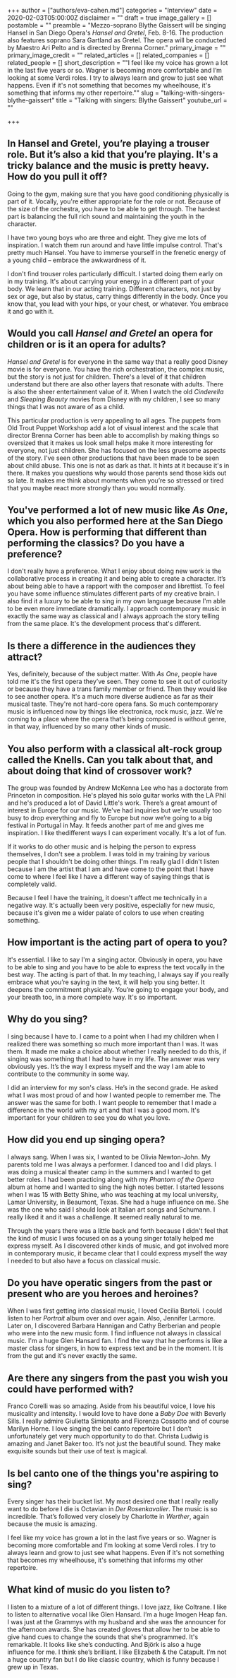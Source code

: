 +++
author = ["authors/eva-cahen.md"]
categories = "Interview"
date = 2020-02-03T05:00:00Z
disclaimer = ""
draft = true
image_gallery = []
postamble = ""
preamble = "Mezzo-soprano Blythe Gaissert will be singing Hansel in San Diego Opera's _Hansel and Gretel_, Feb. 8-16. The production also features soprano Sara Gartland as Gretel. The opera will be conducted by Maestro Ari Pelto and is directed by Brenna Corner."
primary_image = ""
primary_image_credit = ""
related_articles = []
related_companies = []
related_people = []
short_description = "\"I feel like my voice has grown a lot in the last five years or so. Wagner is becoming more comfortable and I’m looking at some Verdi roles. I try to always learn and grow to just see what happens. Even if it's not something that becomes my wheelhouse, it's something that informs my other repertoire.\""
slug = "talking-with-singers-blythe-gaissert"
title = "Talking with singers: Blythe Gaissert"
youtube_url = ""

+++
## In Hansel and Gretel, you’re playing a trouser role. But it’s also a kid that you’re playing. It's a tricky balance and the music is pretty heavy. How do you pull it off?

Going to the gym, making sure that you have good conditioning physically is part of it. Vocally, you're either appropriate for the role or not. Because of the size of the orchestra, you have to be able to get through. The hardest part is balancing the full rich sound and maintaining the youth in the character.

I have two young boys who are three and eight. They give me lots of inspiration. I watch them run around and have little impulse control. That's pretty much Hansel. You have to immerse yourself in the frenetic energy of a young child – embrace the awkwardness of it.

I don't find trouser roles particularly difficult. I started doing them early on in my training. It's about carrying your energy in a different part of your body. We learn that in our acting training. Different characters, not just by sex or age, but also by status, carry things differently in the body. Once you know that, you lead with your hips, or your chest, or whatever. You embrace it and go with it.

## Would you call _Hansel and Gretel_ an opera for children or is it an opera for adults?

_Hansel and Gretel_ is for everyone in the same way that a really good Disney movie is for everyone. You have the rich orchestration, the complex music, but the story is not just for children. There's a level of it that children understand but there are also other layers that resonate with adults. There is also the sheer entertainment value of it. When I watch the old _Cinderella_ and _Sleeping Beauty_ movies from Disney with my children, I see so many things that I was not aware of as a child.

This particular production is very appealing to all ages. The puppets from Old Trout Puppet Workshop add a lot of visual interest and the scale that director Brenna Corner has been able to accomplish by making things so oversized that it makes us look small helps make it more interesting for everyone, not just children. She has focused on the less gruesome aspects of the story. I've seen other productions that have been made to be seen about child abuse. This one is not as dark as that. It hints at it because it's in there. It makes you questions why would those parents send those kids out so late. It makes me think about moments when you’re so stressed or tired that you maybe react more strongly than you would normally.

## You've performed a lot of new music like _As One_, which you also performed here at the San Diego Opera. How is performing that different than performing the classics? Do you have a preference?

I don't really have a preference. What I enjoy about doing new work is the collaborative process in creating it and being able to create a character. It’s about being able to have a rapport with the composer and librettist. To feel you have some influence stimulates different parts of my creative brain. I also find it a luxury to be able to sing in my own language because I'm able to be even more immediate dramatically. I approach contemporary music in exactly the same way as classical and I always approach the story telling from the same place. It's the development process that's different.

## Is there a difference in the audiences they attract?

Yes, definitely, because of the subject matter. With _As One_, people have told me it's the first opera they’ve seen. They come to see it out of curiosity or because they have a trans family member or friend. Then they would like to see another opera. It's a much more diverse audience as far as their musical taste. They're not hard-core opera fans. So much contemporary music is influenced now by things like electronica, rock music, jazz. We're coming to a place where the opera that’s being composed is without genre, in that way, influenced by so many other kinds of music.

## You also perform with a classical alt-rock group called the Knells. Can you talk about that, and about doing that kind of crossover work?

The group was founded by Andrew McKenna Lee who has a doctorate from Princeton in composition. He's played his solo guitar works with the LA Phil and he's produced a lot of David Little's work. There’s a great amount of interest in Europe for our music. We've had inquiries but we're usually too busy to drop everything and fly to Europe but now we’re going to a big festival in Portugal in May. It feeds another part of me and gives me inspiration. I like thedifferent ways I can experiment vocally. It's a lot of fun.

If it works to do other music and is helping the person to express themselves, I don't see a problem. I was told in my training by various people that I shouldn't be doing other things. I'm really glad I didn't listen because I am the artist that I am and have come to the point that I have come to where I feel like I have a different way of saying things that is completely valid.

Because I feel I have the training, it doesn't affect me technically in a negative way. It's actually been very positive, especially for new music, because it's given me a wider palate of colors to use when creating something.

## How important is the acting part of opera to you?

It's essential. I like to say I'm a singing actor. Obviously in opera, you have to be able to sing and you have to be able to express the text vocally in the best way. The acting is part of that. In my teaching, I always say if you really embrace what you’re saying in the text, it will help you sing better. It deepens the commitment physically. You’re going to engage your body, and your breath too, in a more complete way. It's so important.

## Why do you sing?

I sing because I have to. I came to a point when I had my children when I realized there was something so much more important than I was. It was them. It made me make a choice about whether I really needed to do this, if singing was something that I had to have in my life. The answer was very obviously yes. It’s the way I express myself and the way I am able to contribute to the community in some way.

I did an interview for my son's class. He’s in the second grade. He asked what I was most proud of and how I wanted people to remember me. The answer was the same for both. I want people to remember that I made a difference in the world with my art and that I was a good mom. It's important for your children to see you do what you love.

## How did you end up singing opera?

I always sang. When I was six, I wanted to be Olivia Newton-John. My parents told me I was always a performer. I danced too and I did plays. I was doing a musical theater camp in the summers and I wanted to get better roles. I had been practicing along with my _Phantom of the Opera_ album at home and I wanted to sing the high notes better. I started lessons when I was 15 with Betty Shine, who was teaching at my local university, Lamar University, in Beaumont, Texas. She had a huge influence on me. She was the one who said I should look at Italian art songs and Schumann. I really liked it and it was a challenge. It seemed really natural to me.

Through the years there was a little back and forth because I didn't feel that the kind of music I was focused on as a young singer totally helped me express myself. As I discovered other kinds of music, and got involved more in contemporary music, it became clear that I could express myself the way I needed to but also have a focus on classical music.

## Do you have operatic singers from the past or present who are you heroes and heroines?

When I was first getting into classical music, I loved Cecilia Bartoli. I could listen to her _Portrait_ album over and over again. Also, Jennifer Larmore. Later on, I discovered Barbara Hannigan and Cathy Berberian and people who were into the new music form. I find influence not always in classical music. I'm a huge Glen Hansard fan. I find the way that he performs is like a master class for singers, in how to express text and be in the moment. It is from the gut and it's never exactly the same.

## Are there any singers from the past you wish you could have performed with?

Franco Corelli was so amazing. Aside from his beautiful voice, I love his musicality and intensity. I would love to have done a _Baby Doe_ with Beverly Sills. I really admire Giulietta Simionato and Fiorenza Cossotto and of course Marilyn Horne. I love singing the bel canto repertoire but I don’t unfortunately get very much opportunity to do that. Christa Ludwig is amazing and Janet Baker too. It’s not just the beautiful sound. They make exquisite sounds but their use of text is magical.

## Is bel canto one of the things you're aspiring to sing?

Every singer has their bucket list. My most desired one that I really really want to do before I die is Octavian in _Der Rosenkavalier_. The music is so incredible. That’s followed very closely by Charlotte in _Werther_, again because the music is amazing.

I feel like my voice has grown a lot in the last five years or so. Wagner is becoming more comfortable and I’m looking at some Verdi roles. I try to always learn and grow to just see what happens. Even if it's not something that becomes my wheelhouse, it's something that informs my other repertoire.

## What kind of music do you listen to?

I listen to a mixture of a lot of different things. I love jazz, like Coltrane. I like to listen to alternative vocal like Glen Hansard. I’m a huge Imogen Heap fan. I was just at the Grammys with my husband and she was the announcer for the afternoon awards. She has created gloves that allow her to be able to give hand cues to change the sounds that she's programmed. It's remarkable. It looks like she’s conducting. And Björk is also a huge influence for me. I think she’s brilliant. I like Elizabeth & the Catapult. I’m not a huge country fan but I do like classic country, which is funny because I grew up in Texas.